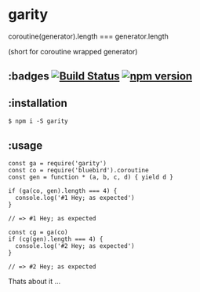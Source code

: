 # garity

coroutine(generator).length === generator.length

(short for coroutine wrapped generator)

## :badges [![Build Status](https://travis-ci.org/renegare/garity.svg?branch=master)](https://travis-ci.org/renegare/garity) [![npm version](https://badge.fury.io/js/garity.svg)](https://badge.fury.io/js/garity)

## :installation

```
$ npm i -S garity
```

## :usage

```
const ga = require('garity')
const co = require('bluebird').coroutine
const gen = function * (a, b, c, d) { yield d }

if (ga(co, gen).length === 4) {
  console.log('#1 Hey; as expected')
}

// => #1 Hey; as expected

const cg = ga(co)
if (cg(gen).length === 4) {
  console.log('#2 Hey; as expected')
}

// => #2 Hey; as expected
```

Thats about it ...
